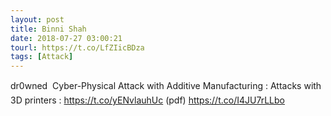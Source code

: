 ```yaml
---
layout: post
title: Binni Shah
date: 2018-07-27 03:00:21
tourl: https://t.co/LfZIicBDza
tags: [Attack]
---
```

dr0wned  Cyber-Physical Attack with Additive Manufacturing : Attacks with 3D printers : https://t.co/yENvlauhUc (pdf) https://t.co/I4JU7rLLbo
